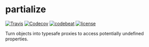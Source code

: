 # partialize

[![Travis](https://img.shields.io/travis/mfellner/partialize.svg)](travis-ci.org/mfellner/partialize)
[![Codecov](https://img.shields.io/codecov/c/github/mfellner/partialize.svg)](https://codecov.io/gh/mfellner/partialize)
[![codebeat](https://codebeat.co/badges/1c20b7a3-b782-4f84-ba00-d2ee99d198f8)](https://codebeat.co/projects/github-com-mfellner-partialize-master)
[![license](https://img.shields.io/github/license/mfellner/partialize.svg)](https://choosealicense.com/licenses/mit)

Turn objects into typesafe proxies to access potentially undefined properties.
